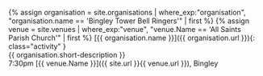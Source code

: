{% assign organisation = site.organisations 
    | where_exp:"organisation", "organisation.name == 'Bingley Tower Bell Ringers'"
    | first %}
{% assign venue = site.venues 
    | where_exp:"venue", "venue.Name == 'All Saints Parish Church'"
    | first %}
[{{ organisation.name }}]({{ organisation.url }}){: class="activity" }<br>
{{ organisation.short-description }}<br>
7:30pm [{{ venue.Name }}]({{ site.url }}{{ venue.url }}), Bingley